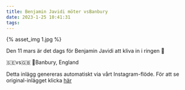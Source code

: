 ```yaml
---
title: Benjamin Javidi möter vsBanbury
date: 2023-1-25 10:41:31
tags:
---
```

<div class="postId" style="display: none;">ID: 17863715873823073</div>

<div class="postImageContainer">
{% asset_img 1.jpg %}
</div>




Den 11 mars är det dags för Benjamin Javidi att kliva in i ringen 🥊 

🇸🇪vs🇬🇧
📍Banbury, England

<div class="automaticGeneratedPostDescription">
Detta inlägg genereras automatiskt via vårt Instagram-flöde. För att se original-inlägget klicka <a target="_blank" href="https://www.instagram.com/p/Cn1V9twDtqs/">här</a>
</div>
<br>
